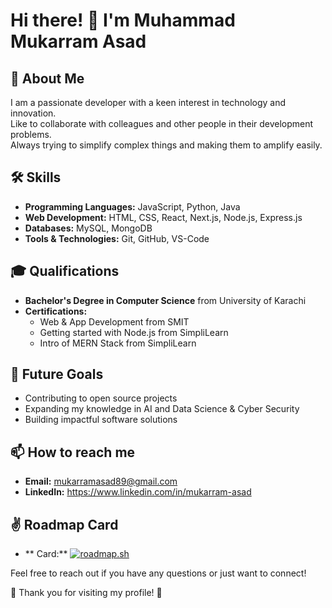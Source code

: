 # Hi there! 👋 I'm Muhammad Mukarram Asad

## 🚀 About Me
I am a passionate developer with a keen interest in technology and innovation.  
Like to collaborate with colleagues and other people in their development problems.  
Always trying to simplify complex things and making them to amplify easily.

## 🛠 Skills
- **Programming Languages:** JavaScript, Python, Java
- **Web Development:** HTML, CSS, React, Next.js, Node.js, Express.js
- **Databases:** MySQL, MongoDB
- **Tools & Technologies:** Git, GitHub, VS-Code

## 🎓 Qualifications
- **Bachelor's Degree in Computer Science** from University of Karachi
- **Certifications:**
  - Web & App Development from SMIT
  - Getting started with Node.js from SimpliLearn  
  - Intro of MERN Stack from SimpliLearn

## 🎯 Future Goals
- Contributing to open source projects
- Expanding my knowledge in AI and Data Science & Cyber Security
- Building impactful software solutions

## 📫 How to reach me
- **Email:** mukarramasad89@gmail.com
- **LinkedIn:** https://www.linkedin.com/in/mukarram-asad  

## ✌ Roadmap Card  
- ** Card:** <a href="https://roadmap.sh"><img src="https://roadmap.sh/card/tall/6781517970129741a8dee240?variant=dark" alt="roadmap.sh"/></a>


Feel free to reach out if you have any questions or just want to connect!

🌟 Thank you for visiting my profile! 🌟
